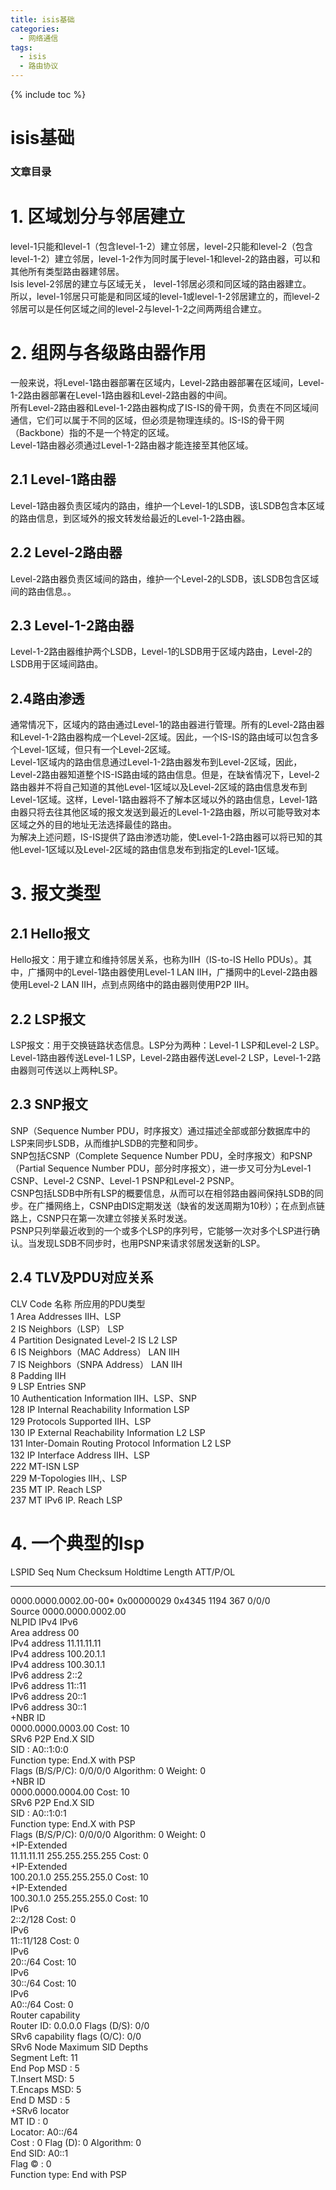 ```yaml
---
title: isis基础
categories:
  - 网络通信
tags:
  - isis
  - 路由协议
---
```

{% include toc %}

# isis基础

### 文章目录

# 1. 区域划分与邻居建立

level-1只能和level-1（包含level-1-2）建立邻居，level-2只能和level-2（包含level-1-2）建立邻居，level-1-2作为同时属于level-1和level-2的路由器，可以和其他所有类型路由器建邻居。<br/> Isis level-2邻居的建立与区域无关， level-1邻居必须和同区域的路由器建立。<br/> 所以，level-1邻居只可能是和同区域的level-1或level-1-2邻居建立的，而level-2邻居可以是任何区域之间的level-2与level-1-2之间两两组合建立。

# 2. 组网与各级路由器作用

一般来说，将Level-1路由器部署在区域内，Level-2路由器部署在区域间，Level-1-2路由器部署在Level-1路由器和Level-2路由器的中间。<br/> 所有Level-2路由器和Level-1-2路由器构成了IS-IS的骨干网，负责在不同区域间通信，它们可以属于不同的区域，但必须是物理连续的。IS-IS的骨干网（Backbone）指的不是一个特定的区域。<br/> Level-1路由器必须通过Level-1-2路由器才能连接至其他区域。

## 2.1 Level-1路由器

Level-1路由器负责区域内的路由，维护一个Level-1的LSDB，该LSDB包含本区域的路由信息，到区域外的报文转发给最近的Level-1-2路由器。

## 2.2 Level-2路由器

Level-2路由器负责区域间的路由，维护一个Level-2的LSDB，该LSDB包含区域间的路由信息。。

## 2.3 Level-1-2路由器

Level-1-2路由器维护两个LSDB，Level-1的LSDB用于区域内路由，Level-2的LSDB用于区域间路由。

## 2.4路由渗透

通常情况下，区域内的路由通过Level-1的路由器进行管理。所有的Level-2路由器和Level-1-2路由器构成一个Level-2区域。因此，一个IS-IS的路由域可以包含多个Level-1区域，但只有一个Level-2区域。<br/> Level-1区域内的路由信息通过Level-1-2路由器发布到Level-2区域，因此，Level-2路由器知道整个IS-IS路由域的路由信息。但是，在缺省情况下，Level-2路由器并不将自己知道的其他Level-1区域以及Level-2区域的路由信息发布到Level-1区域。这样，Level-1路由器将不了解本区域以外的路由信息，Level-1路由器只将去往其他区域的报文发送到最近的Level-1-2路由器，所以可能导致对本区域之外的目的地址无法选择最佳的路由。<br/> 为解决上述问题，IS-IS提供了路由渗透功能，使Level-1-2路由器可以将已知的其他Level-1区域以及Level-2区域的路由信息发布到指定的Level-1区域。

# 3. 报文类型

## 2.1 Hello报文

Hello报文：用于建立和维持邻居关系，也称为IIH（IS-to-IS Hello PDUs）。其中，广播网中的Level-1路由器使用Level-1 LAN IIH，广播网中的Level-2路由器使用Level-2 LAN IIH，点到点网络中的路由器则使用P2P IIH。

## 2.2 LSP报文

LSP报文：用于交换链路状态信息。LSP分为两种：Level-1 LSP和Level-2 LSP。Level-1路由器传送Level-1 LSP，Level-2路由器传送Level-2 LSP，Level-1-2路由器则可传送以上两种LSP。

## 2.3 SNP报文

SNP（Sequence Number PDU，时序报文）通过描述全部或部分数据库中的LSP来同步LSDB，从而维护LSDB的完整和同步。<br/> SNP包括CSNP（Complete Sequence Number PDU，全时序报文）和PSNP（Partial Sequence Number PDU，部分时序报文），进一步又可分为Level-1 CSNP、Level-2 CSNP、Level-1 PSNP和Level-2 PSNP。<br/> CSNP包括LSDB中所有LSP的概要信息，从而可以在相邻路由器间保持LSDB的同步。在广播网络上，CSNP由DIS定期发送（缺省的发送周期为10秒）；在点到点链路上，CSNP只在第一次建立邻接关系时发送。<br/> PSNP只列举最近收到的一个或多个LSP的序列号，它能够一次对多个LSP进行确认。当发现LSDB不同步时，也用PSNP来请求邻居发送新的LSP。

## 2.4 TLV及PDU对应关系

CLV Code 名称 所应用的PDU类型<br/> 1 Area Addresses IIH、LSP<br/> 2 IS Neighbors（LSP） LSP<br/> 4 Partition Designated Level-2 IS L2 LSP<br/> 6 IS Neighbors（MAC Address） LAN IIH<br/> 7 IS Neighbors（SNPA Address） LAN IIH<br/> 8 Padding IIH<br/> 9 LSP Entries SNP<br/> 10 Authentication Information IIH、LSP、SNP<br/> 128 IP Internal Reachability Information LSP<br/> 129 Protocols Supported IIH、LSP<br/> 130 IP External Reachability Information L2 LSP<br/> 131 Inter-Domain Routing Protocol Information L2 LSP<br/> 132 IP Interface Address IIH、LSP<br/> 222 MT-ISN LSP<br/> 229 M-Topologies IIH,、LSP<br/> 235 MT IP. Reach LSP<br/> 237 MT IPv6 IP. Reach LSP

# 4. 一个典型的lsp

LSPID Seq Num Checksum Holdtime Length ATT/P/OL

---


0000.0000.0002.00-00* 0x00000029 0x4345 1194 367 0/0/0<br/> Source 0000.0000.0002.00<br/> NLPID IPv4 IPv6<br/> Area address 00<br/> IPv4 address 11.11.11.11<br/> IPv4 address 100.20.1.1<br/> IPv4 address 100.30.1.1<br/> IPv6 address 2::2<br/> IPv6 address 11::11<br/> IPv6 address 20::1<br/> IPv6 address 30::1<br/> +NBR ID<br/> 0000.0000.0003.00 Cost: 10<br/> SRv6 P2P End.X SID<br/> SID : A0::1:0:0<br/> Function type: End.X with PSP<br/> Flags (B/S/P/C): 0/0/0/0 Algorithm: 0 Weight: 0<br/> +NBR ID<br/> 0000.0000.0004.00 Cost: 10<br/> SRv6 P2P End.X SID<br/> SID : A0::1:0:1<br/> Function type: End.X with PSP<br/> Flags (B/S/P/C): 0/0/0/0 Algorithm: 0 Weight: 0<br/> +IP-Extended<br/> 11.11.11.11 255.255.255.255 Cost: 0<br/> +IP-Extended<br/> 100.20.1.0 255.255.255.0 Cost: 10<br/> +IP-Extended<br/> 100.30.1.0 255.255.255.0 Cost: 10<br/> IPv6<br/> 2::2/128 Cost: 0<br/> IPv6<br/> 11::11/128 Cost: 0<br/> IPv6<br/> 20::/64 Cost: 10<br/> IPv6<br/> 30::/64 Cost: 10<br/> IPv6<br/> A0::/64 Cost: 0<br/> Router capability<br/> Router ID: 0.0.0.0 Flags (D/S): 0/0<br/> SRv6 capability flags (O/C): 0/0<br/> SRv6 Node Maximum SID Depths<br/> Segment Left: 11<br/> End Pop MSD : 5<br/> T.Insert MSD: 5<br/> T.Encaps MSD: 5<br/> End D MSD : 5<br/> +SRv6 locator<br/> MT ID : 0<br/> Locator: A0::/64<br/> Cost : 0 Flag (D): 0 Algorithm: 0<br/> End SID: A0::1<br/> Flag © : 0<br/> Function type: End with PSP
